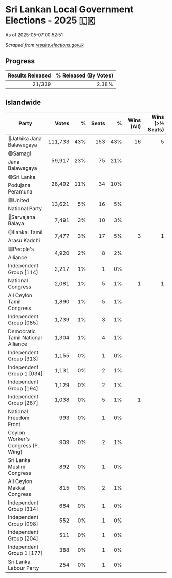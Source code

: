 # Sri Lankan Local Government Elections - 2025 🇱🇰

As of 2025-05-07 00:52:51

*Scraped from [results.elections.gov.lk](https://results.elections.gov.lk)*

## Progress

| Results Released | % Released (By Votes) |
|--:|--:|
|21/339|2.38%|

## Islandwide

| Party | Votes | %  | Seats | % | Wins (All) | Wins (>½ Seats) |
|---|--:|--:|--:|--:|--:|--:|
|🔴Jathika Jana Balawegaya|111,733|43%|153|43%|16|5|
|🟢Samagi Jana Balawegaya|59,917|23%|75|21%|||
|🟣Sri Lanka Podujana Peramuna|28,492|11%|34|10%|||
|🟩United National Party|13,621|5%|16|5%|||
|🔵Sarvajana Balaya|7,491|3%|10|3%|||
|🟡Ilankai Tamil Arasu Kadchi|7,477|3%|17|5%|3|1|
|🟦People's Alliance|4,920|2%|8|2%|||
|Independent Group [114]|2,217|1%|1|0%|||
|National Congress|2,081|1%|5|1%|1|1|
|All Ceylon Tamil Congress|1,890|1%|5|1%|||
|Independent Group [085]|1,739|1%|3|1%|||
|Democratic Tamil National Alliance|1,304|1%|4|1%|||
|Independent Group [313]|1,155|0%|1|0%|||
|Independent Group 1 [034]|1,131|0%|2|1%|||
|Independent Group [194]|1,129|0%|2|1%|||
|Independent Group [287]|1,038|0%|5|1%|1||
|National Freedom Front|993|0%|1|0%|||
|Ceylon Worker's Congress (P. Wing)|909|0%|2|1%|||
|Sri Lanka Muslim Congress|892|0%|1|0%|||
|All Ceylon Makkal Congress|815|0%|2|1%|||
|Independent Group [314]|664|0%|1|0%|||
|Independent Group [098]|552|0%|1|0%|||
|Independent Group [204]|511|0%|1|0%|||
|Independent Group 1 [177]|388|0%|1|0%|||
|Sri Lanka Labour Party|254|0%|1|0%|||
